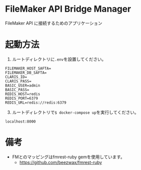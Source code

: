 # FileMaker API Bridge Manager
FileMaker API に接続するためのアプリケーション

# 起動方法
1. ルートディレクトリに`.env`を設置してください。
  ```
  FILEMAKER_HOST_SAFTA=
FILEMAKER_DB_SAFTA=
CLARIS_ID=
CLARIS_PASS=
BASIC_USER=admin
BASIC_PASS=
REDIS_HOST=redis
REDIS_PORT=6379
REDIS_URL=redis://redis:6379
```
3. ルートディレクトリで`$ docker-compose up`を実行してください。

`localhost:8000`

# 備考
* FMとのマッピングはfmrest-ruby gemを使用しています。
  * https://github.com/beezwax/fmrest-ruby
